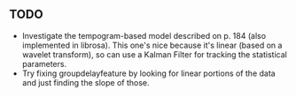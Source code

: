 TODO
----
* Investigate the tempogram-based model described on p. 184 (also implemented in librosa). This one's nice because it's linear (based on a wavelet transform), so can use a Kalman Filter for tracking the statistical parameters.
* Try fixing groupdelayfeature by looking for linear portions of the data and just finding the slope of those.

